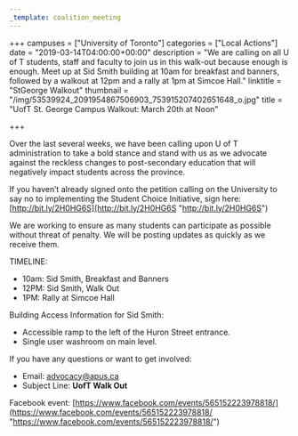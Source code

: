 ```yaml
---
_template: coalition_meeting
---
```





+++
campuses = ["University of Toronto"]
categories = ["Local Actions"]
date = "2019-03-14T04:00:00+00:00"
description = "We are calling on all U of T students, staff and faculty to join us in this walk-out because enough is enough.  Meet up at Sid Smith building at 10am for breakfast and banners, followed by a walkout at 12pm and a rally at 1pm at Simcoe Hall."
linktitle = "StGeorge Walkout"
thumbnail = "/img/53539924_2091954867506903_753915207402651648_o.jpg"
title = "UofT St. George Campus Walkout: March 20th at Noon"

+++

Over the last several weeks, we have been calling upon U of T administration to take a bold stance and stand with us as we advocate against the reckless changes to post-secondary education that will negatively impact students across the province.

 If you haven’t already signed onto the petition calling on the University to say no to implementing the Student Choice Initiative, sign here: [http://bit.ly/2H0HG6S](http://bit.ly/2H0HG6S "http://bit.ly/2H0HG6S")  
  
We are working to ensure as many students can participate as possible without threat of penalty. We will be posting updates as quickly as we receive them.   
  
TIMELINE:  
- 10am: Sid Smith, Breakfast and Banners  
- 12PM: Sid Smith, Walk Out  
- 1PM: Rally at Simcoe Hall

Building Access Information for Sid Smith:  
- Accessible ramp to the left of the Huron Street entrance.   
- Single user washroom on main level. 

If you have any questions or want to get involved:  
- Email: [advocacy@apus.ca](advocacy@apus.ca) 
- Subject Line: **UofT Walk Out**

Facebook event: [https://www.facebook.com/events/565152223978818/](https://www.facebook.com/events/565152223978818/ "https://www.facebook.com/events/565152223978818/")
